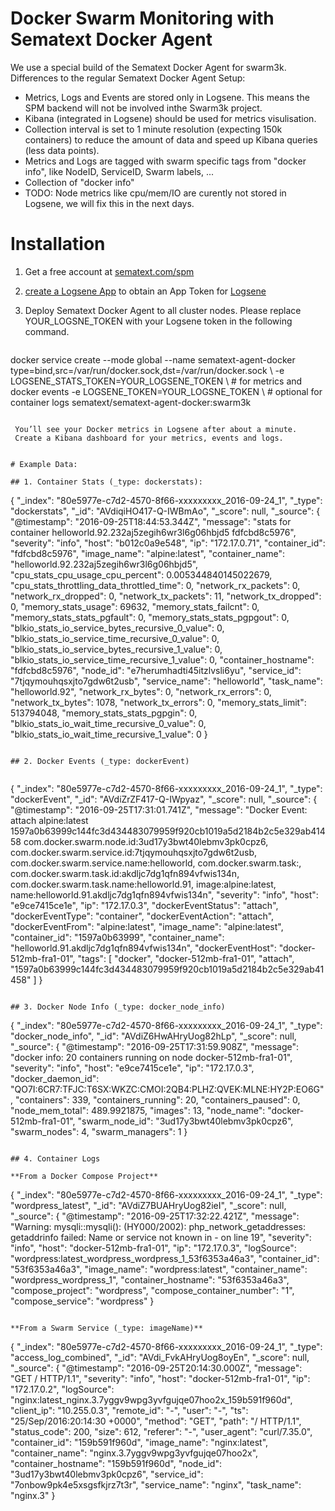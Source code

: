 # Docker Swarm Monitoring with Sematext Docker Agent

We use a special build of the Sematext Docker Agent for swarm3k.
Differences to the regular Sematext Docker Agent Setup:
- Metrics, Logs and Events are stored only in Logsene. 
  This means the SPM backend will not be involved inthe Swarm3k project. 
- Kibana (integrated in Logsene) should be used for metrics visulisation.  
- Collection interval is set to 1 minute resolution (expecting 150k containers) to reduce the amount of data and speed up Kibana queries (less data points).
- Metrics and Logs are tagged with swarm specific tags from "docker info", like NodeID, ServiceID, Swarm labels, ...
- Collection of "docker info" 
- TODO: Node metrics like cpu/mem/IO are curently not stored in Logsene, we will fix this in the next days. 

# Installation 

1. Get a free account at [sematext.com/spm](https://apps.sematext.com/users-web/register.do)  
2. [create a Logsene App](https://apps.sematext.com/logsene-reports/registerApplication.do) to obtain an App Token for [Logsene](http://www.sematext.com/logsene/)  
3. Deploy Sematext Docker Agent to all cluster nodes. Please replace YOUR_LOGSNE_TOKEN with your Logsene token in the following command.

   ```
docker service create --mode global --name sematext-agent-docker \
type=bind,src=/var/run/docker.sock,dst=/var/run/docker.sock \ 
-e LOGSENE_STATS_TOKEN=YOUR_LOGSENE_TOKEN \ # for metrics and docker events
-e LOGSENE_TOKEN=YOUR_LOGSNE_TOKEN \ # optional for container logs
sematext/sematext-agent-docker:swarm3k
   ```

    You’ll see your Docker metrics in Logsene after about a minute. 
    Create a Kibana dashboard for your metrics, events and logs. 


# Example Data:

## 1. Container Stats (_type: dockerstats): 

```
{
  "_index": "80e5977e-c7d2-4570-8f66-xxxxxxxxx_2016-09-24_1",
  "_type": "dockerstats",
  "_id": "AVdiqiHO417-Q-IWBmAo",
  "_score": null,
  "_source": {
    "@timestamp": "2016-09-25T18:44:53.344Z",
    "message": "stats for container helloworld.92.232aj5zegih6wr3l6g06hbjd5 fdfcbd8c5976",
    "severity": "info",
    "host": "b012c0a9e548",
    "ip": "172.17.0.71",
    "container_id": "fdfcbd8c5976",
    "image_name": "alpine:latest",
    "container_name": "helloworld.92.232aj5zegih6wr3l6g06hbjd5",
    "cpu_stats_cpu_usage_cpu_percent": 0.005344840145022679,
    "cpu_stats_throttling_data_throttled_time": 0,
    "network_rx_packets": 0,
    "network_rx_dropped": 0,
    "network_tx_packets": 11,
    "network_tx_dropped": 0,
    "memory_stats_usage": 69632,
    "memory_stats_failcnt": 0,
    "memory_stats_stats_pgfault": 0,
    "memory_stats_stats_pgpgout": 0,
    "blkio_stats_io_service_bytes_recursive_0_value": 0,
    "blkio_stats_io_service_time_recursive_0_value": 0,
    "blkio_stats_io_service_bytes_recursive_1_value": 0,
    "blkio_stats_io_service_time_recursive_1_value": 0,
    "container_hostname": "fdfcbd8c5976",
    "node_id": "e7herumhadti45itzlvsli6yu",
    "service_id": "7tjqymouhqsxjto7gdw6t2usb",
    "service_name": "helloworld",
    "task_name": "helloworld.92",
    "network_rx_bytes": 0,
    "network_rx_errors": 0,
    "network_tx_bytes": 1078,
    "network_tx_errors": 0,
    "memory_stats_limit": 513794048,
    "memory_stats_stats_pgpgin": 0,
    "blkio_stats_io_wait_time_recursive_0_value": 0,
    "blkio_stats_io_wait_time_recursive_1_value": 0
  }
 ```

## 2. Docker Events (_type: dockerEvent)

 
 ```
{
  "_index": "80e5977e-c7d2-4570-8f66-xxxxxxxxx_2016-09-24_1",
  "_type": "dockerEvent",
  "_id": "AVdiZrZF417-Q-IWpyaz",
  "_score": null,
  "_source": {
    "@timestamp": "2016-09-25T17:31:01.741Z",
    "message": "Docker Event: attach alpine:latest 1597a0b63999c144fc3d434483079959f920cb1019a5d2184b2c5e329ab41458 com.docker.swarm.node.id:3ud17y3bwt40lebmv3pk0cpz6, com.docker.swarm.service.id:7tjqymouhqsxjto7gdw6t2usb, com.docker.swarm.service.name:helloworld, com.docker.swarm.task:, com.docker.swarm.task.id:akdljc7dg1qfn894vfwis134n, com.docker.swarm.task.name:helloworld.91, image:alpine:latest, name:helloworld.91.akdljc7dg1qfn894vfwis134n",
    "severity": "info",
    "host": "e9ce7415ce1e",
    "ip": "172.17.0.3",
    "dockerEventStatus": "attach",
    "dockerEventType": "container",
    "dockerEventAction": "attach",
    "dockerEventFrom": "alpine:latest",
    "image_name": "alpine:latest",
    "container_id": "1597a0b63999",
    "container_name": "helloworld.91.akdljc7dg1qfn894vfwis134n",
    "dockerEventHost": "docker-512mb-fra1-01",
    "tags": [
      "docker",
      "docker-512mb-fra1-01",
      "attach",
      "1597a0b63999c144fc3d434483079959f920cb1019a5d2184b2c5e329ab41458"
    ]
  }
 ```
 
## 3. Docker Node Info (_type: docker_node_info)
 
```
{
  "_index": "80e5977e-c7d2-4570-8f66-xxxxxxxxx_2016-09-24_1",
  "_type": "docker_node_info",
  "_id": "AVdiZ6HwAHryUog82hLp",
  "_score": null,
  "_source": {
    "@timestamp": "2016-09-25T17:31:59.908Z",
    "message": "docker info: 20 containers running on node docker-512mb-fra1-01",
    "severity": "info",
    "host": "e9ce7415ce1e",
    "ip": "172.17.0.3",
    "docker_daemon_id": "QO7I:6CR7:TFJC:T6SX:WKZC:CMOI:2QB4:PLHZ:QVEK:MLNE:HY2P:EO6G",
    "containers": 339,
    "containers_running": 20,
    "containers_paused": 0,
    "node_mem_total": 489.9921875,
    "images": 13,
    "node_name": "docker-512mb-fra1-01",
    "swarm_node_id": "3ud17y3bwt40lebmv3pk0cpz6",
    "swarm_nodes": 4,
    "swarm_managers": 1
  }
  ```
  
## 4. Container Logs
 
**From a Docker Compose Project**
 
 ```
 {
  "_index": "80e5977e-c7d2-4570-8f66-xxxxxxxxx_2016-09-24_1",
  "_type": "wordpress_latest",
  "_id": "AVdiZ7BUAHryUog82ieI",
  "_score": null,
  "_source": {
    "@timestamp": "2016-09-25T17:32:22.421Z",
    "message": "Warning: mysqli::mysqli(): (HY000/2002): php_network_getaddresses: getaddrinfo failed: Name or service not known in - on line 19",
    "severity": "info",
    "host": "docker-512mb-fra1-01",
    "ip": "172.17.0.3",
    "logSource": "wordpress:latest_wordpress_wordpress_1_53f6353a46a3",
    "container_id": "53f6353a46a3",
    "image_name": "wordpress:latest",
    "container_name": "wordpress_wordpress_1",
    "container_hostname": "53f6353a46a3",
    "compose_project": "wordpress",
    "compose_container_number": "1",
    "compose_service": "wordpress"
  }
  ```
  
**From a Swarm Service (_type: imageName)**
 
 ```
  {
  "_index": "80e5977e-c7d2-4570-8f66-xxxxxxxxx_2016-09-24_1",
  "_type": "access_log_combined",
  "_id": "AVdi_FvkAHryUog8oyEn",
  "_score": null,
  "_source": {
    "@timestamp": "2016-09-25T20:14:30.000Z",
    "message": "GET / HTTP/1.1",
    "severity": "info",
    "host": "docker-512mb-fra1-01",
    "ip": "172.17.0.2",
    "logSource": "nginx:latest_nginx.3.7yggv9wpg3yvfgujqe07hoo2x_159b591f960d",
    "client_ip": "10.255.0.3",
    "remote_id": "-",
    "user": "-",
    "ts": "25/Sep/2016:20:14:30 +0000",
    "method": "GET",
    "path": "/ HTTP/1.1",
    "status_code": 200,
    "size": 612,
    "referer": "-",
    "user_agent": "curl/7.35.0",
    "container_id": "159b591f960d",
    "image_name": "nginx:latest",
    "container_name": "nginx.3.7yggv9wpg3yvfgujqe07hoo2x",
    "container_hostname": "159b591f960d",
    "node_id": "3ud17y3bwt40lebmv3pk0cpz6",
    "service_id": "7onbow9pk4e5xsgsfkjrz7t3r",
    "service_name": "nginx",
    "task_name": "nginx.3"
  }
  ```
 
